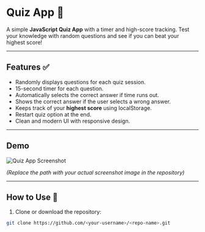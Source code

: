 # Quiz App 🎯

A simple **JavaScript Quiz App** with a timer and high-score tracking. Test your knowledge with random questions and see if you can beat your highest score!  

---

## Features ✅

- Randomly displays questions for each quiz session.
- 15-second timer for each question.
- Automatically selects the correct answer if time runs out.
- Shows the correct answer if the user selects a wrong answer.
- Keeps track of your **highest score** using localStorage.
- Restart quiz option at the end.
- Clean and modern UI with responsive design.

---

## Demo

![Quiz App Screenshot](https://github.com/Bipul-dev01/Quiz-App/blob/main/images/quiz-screenshot.png?raw=true)


*(Replace the path with your actual screenshot image in the repository)*

---

## How to Use 🚀

1. Clone or download the repository:  
```bash
git clone https://github.com/<your-username>/<repo-name>.git
